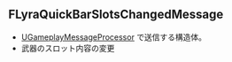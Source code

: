 ## FLyraQuickBarSlotsChangedMessage

* [UGameplayMessageProcessor] で送信する構造体。
* 武器のスロット内容の変更



<!--- ページ内のリンク --->

<!--- 自前の画像へのリンク --->

<!--- generated --->
[UGameplayMessageProcessor]: ../../Lyra/GameplayMessageProcessor/UGameplayMessageProcessor.md#ugameplaymessageprocessor
